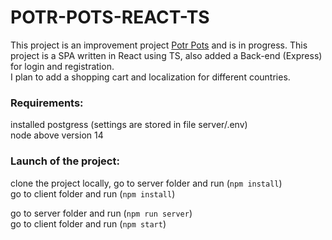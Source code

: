 # POTR-POTS-REACT-TS

This project is an improvement project [Potr Pots](https://github.com/OleksandrHrachov/Potr_Pots) and is in progress.
This project is a SPA written in React using TS, also added a Back-end (Express) for login and registration.\
I plan to add a shopping cart and localization for different countries.

### Requirements:
installed postgress (settings are stored in file server/.env)\
node above version 14

### Launch of the project:
clone the project locally,
go to server folder and run (`npm install`)\
go to client folder and run (`npm install`)

go to server folder and run (`npm run server`)\
go to client folder and run (`npm start`)
